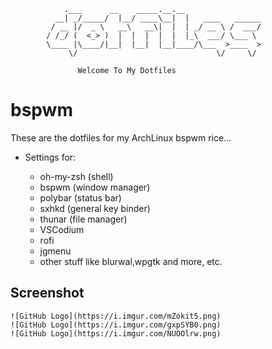 
			    .___      __    _____.__.__                 
			  __| _/_____/  |__/ ____\__|  |   ____   ______
			 / __ |/  _ \   __\   __\|  |  | _/ __ \ /  ___/
			/ /_/ (  <_> )  |  |  |  |  |  |_\  ___/ \___ \ 
			\____ |\____/|__|  |__|  |__|____/\___  >____  >
			     \/                               \/     \/ 

				   Welcome To My Dotfiles




# bspwm


These are the dotfiles for my ArchLinux bspwm rice...

- Settings for:
	
	- oh-my-zsh (shell)
	- bspwm (window manager)
	- polybar (status bar)
	- sxhkd (general key binder)
	- thunar (file manager)
	- VSCodium
	- rofi
	- jgmenu
	- other stuff like blurwal,wpgtk and more, etc.
	
Screenshot
----------
	
	![GitHub Logo](https://i.imgur.com/mZokit5.png)
	![GitHub Logo](https://i.imgur.com/gxpSYB0.png)
	![GitHub Logo](https://i.imgur.com/NUOOlrw.png)
